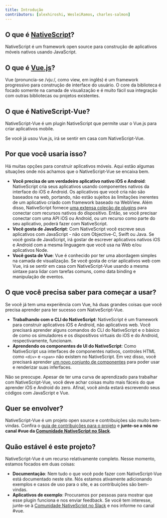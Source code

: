 ```yaml
---
title: Introdução
contributors: [alexhiroshi, WesleiRamos, charles-salmon]
---
```


## O que é [NativeScript](https://www.nativescript.org/)?

NativeScript é um framework open source para construção de aplicativos móveis nativos usando JavaScript.

## O que é [Vue.js](https://vuejs.org/)?

Vue (pronuncia-se /vjuː/, como view, em inglês) é um framework progressivo para construção de interface do usuário. O core da biblioteca é focado somente na camada de visualização e é muito fácil sua integração com outras bibliotecas ou projetos existentes.

## O que é NativeScript-Vue?

NativeScript-Vue é um plugin NativeScript que permite usar o Vue.js para criar aplicativos mobile.

Se você já usou Vue.js, irá se sentir em casa com NativeScript-Vue.

## Por que você usaria isso?

Há muitas opções para construir aplicativos móveis. Aqui estão algumas situações onde nós achamos que o NativeScript-Vue se encaixa bem.

* **Você precisa de um verdadeiro aplicativo nativo iOS e Android**: NativeScript cria seus aplicativos usando componentes nativos da interface do iOS e Android. Os aplicativos que você cria não são baseados na web, portando, não estão sujeitos às limitações inerentes de um aplicativo criado com framework baseado na WebView. Além disso, NativeScript fornece [uma extensa coleção de plugins](http://market.nativescript.org/) para conectar com recursos nativos do dispositivo. Então, se você precisar conectar com uma API iOS ou Android, ou um recurso como parte do seu aplicativo, poderá fazer com NativeScript.
* **Você gosta de JavaScript**: Com NativeScript você escreve seus aplicativos com JavaScript - não com Objective-C, Swift ou Java. Se você gosta de JavaScript, irá gostar de escrever aplicativos nativos iOS e Android com a mesma linguagem que você usa na Web e/ou aplicativos Node.
* **Você gosta de Vue**: Vue é conhecido por ter uma abordagem simples na camada de visualização. Se você gosta de criar aplicativos web com Vue, irá se sentir em casa com NativeScript-Vue usando a mesma sintaxe para lidar com tarefas comuns, como data binding e manipulação de eventos.

## O que você precisa saber para começar a usar?

Se você já tem uma experiência com Vue, há duas grandes coisas que você precisa aprender para ter sucesso com NativeScript-Vue.

* **Trabalhando com o CLI do NativeScript**: NativeScript é um framework para construir aplicativos iOS e Android, não aplicativos web. Você precisará aprender alguns comandos do CLI do NativeScript e o básico de como os simuladores e os dispositivos virtuais do iOS e do Android, respectivamente, funcionam.
* **Aprendendo os componentes de UI do NativeScript**: Como NativeScript usa interfaces de componentes nativos, controles HTML como `<div>` e `<span>` não existem no NativeScript. Em vez disso, você precisará aprender [um novo conjunto de componentes](https://docs.nativescript.org/ui/components) para poder usar e renderizar suas inferfaces.

Não se preocupe. Apesar de ter uma curva de aprendizado para trabalhar com NativeScript-Vue, você deve achar coisas muito mais fáceis do que aprender iOS e Android do zero. Afinal, você ainda estará escrevendo seus códigos com JavaScript e Vue.

## Quer se envolver?

NativeScript-Vue é um projeto open source e contribuições são muito bem-vindas. Confira o [guia de contribuições para o projeto](https://github.com/nativescript-vue/nativescript-vue/blob/master/CONTRIBUTING.md) e **junte-se a nós no canal #vue da [Comunidade NativeScript no Slack](https://www.nativescript.org/slack-invitation-form)**.

## Quão estável é este projeto?

NativeScript-Vue é um recurso relativamente completo. Nesse momento, estamos focados em duas coisas:

* **Documentação**: Nem tudo o que você pode fazer com NativeScript-Vue está documentado neste site. Nós estamos ativamente adicionando exemplos e casos de uso para o site, e as contribuições são bem-vindas.
* **Aplicativos de exemplo**: Procuramos por pessoas para mostrar que esse plugin funciona e nos enviar feedback. Se você tem interesse, junte-se à [Comunidade NativeScript no Slack](https://www.nativescript.org/slack-invitation-form) e nos informe no canal #vue.